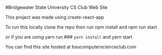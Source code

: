#Bridgewater State University CS Club Web Site

This project was made using create-react-app

To run this locally clone the repo then run npm install and npm run start

or if you are using yarn run ### `yarn install` and yarn start

You can find this site hosted at bsucomputerscienceclub.com
